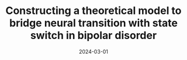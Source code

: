 ---
title: "Constructing a theoretical model to bridge neural transition with state switch in bipolar disorder"
collection: publications
category: manuscripts
permalink: /publication/paper0
date: 2024-03-01
venue: 'Neuroscience Bulletin'
excerpt: ''
paperurl: 'http://chainjackson.github.io/Chain.github.io/files/paper0.pdf'
citation: 'X.N. Guo†, <u>L.Z.C. Chen</u>†, J.B. Lai, S.H. Hu. &quot;Constructing a theoretical model to bridge neural transition with state switch in bipolar disorder. &quot; <i>Neuroscience Bulletin</i>, 2025, 41(1):181-185 https://doi.org/10.1007/s12264-024-01298-9'
---